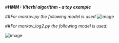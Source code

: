 #***HMM : Viterbi algorithm -­ a toy example***

##*For markov.py the following model is used*
![image](https://github.com/Juanmorales177809/viterbi/assets/49843087/150175c9-8dc5-4ef9-b2bc-a2438955d539)

##*For markov_log2.py the following model is used:*

![image](https://github.com/Juanmorales177809/viterbi/assets/49843087/d8dc0150-3ea6-44ed-8485-e174b6f565c6)



